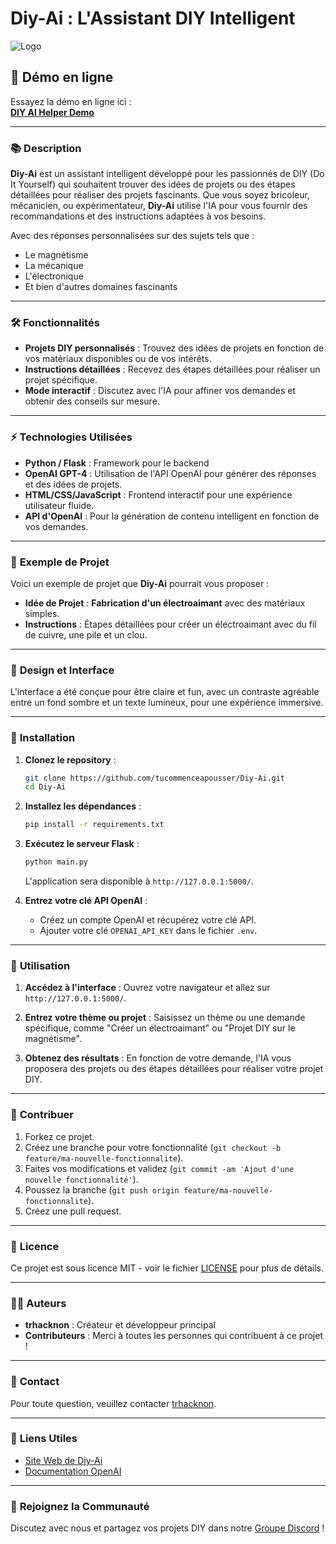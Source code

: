 # **Diy-Ai** : L'Assistant DIY Intelligent


![Logo](https://f.top4top.io/p_32777joty0.jpg)  <!-- Remplacez par votre logo -->

## 🚀 Démo en ligne

Essayez la démo en ligne ici :  
[**DIY AI Helper Demo**](https://trkn-diy-ai.onrender.com/)

---

### 📚 **Description**
**Diy-Ai** est un assistant intelligent développé pour les passionnés de DIY (Do It Yourself) qui souhaitent trouver des idées de projets ou des étapes détaillées pour réaliser des projets fascinants. Que vous soyez bricoleur, mécanicien, ou expérimentateur, **Diy-Ai** utilise l'IA pour vous fournir des recommandations et des instructions adaptées à vos besoins.

Avec des réponses personnalisées sur des sujets tels que :
- Le magnétisme
- La mécanique
- L'électronique
- Et bien d'autres domaines fascinants

---

### 🛠️ **Fonctionnalités**
- **Projets DIY personnalisés** : Trouvez des idées de projets en fonction de vos matériaux disponibles ou de vos intérêts.
- **Instructions détaillées** : Recevez des étapes détaillées pour réaliser un projet spécifique.
- **Mode interactif** : Discutez avec l'IA pour affiner vos demandes et obtenir des conseils sur mesure.

---

### ⚡ **Technologies Utilisées**
- **Python / Flask** : Framework pour le backend
- **OpenAI GPT-4** : Utilisation de l'API OpenAI pour générer des réponses et des idées de projets.
- **HTML/CSS/JavaScript** : Frontend interactif pour une expérience utilisateur fluide.
- **API d'OpenAI** : Pour la génération de contenu intelligent en fonction de vos demandes.

---

### 📸 **Exemple de Projet**
Voici un exemple de projet que **Diy-Ai** pourrait vous proposer :
- **Idée de Projet** : **Fabrication d'un électroaimant** avec des matériaux simples.
- **Instructions** : Étapes détaillées pour créer un électroaimant avec du fil de cuivre, une pile et un clou.

---

### 🎨 **Design et Interface**
L'interface a été conçue pour être claire et fun, avec un contraste agréable entre un fond sombre et un texte lumineux, pour une expérience immersive.

---

### 📌 **Installation**

1. **Clonez le repository** :
    ```bash
    git clone https://github.com/tucommenceapousser/Diy-Ai.git
    cd Diy-Ai
    ```

2. **Installez les dépendances** :
    ```bash
    pip install -r requirements.txt
    ```

3. **Exécutez le serveur Flask** :
    ```bash
    python main.py
    ```

    L'application sera disponible à `http://127.0.0.1:5000/`.

4. **Entrez votre clé API OpenAI** :
    - Créez un compte OpenAI et récupérez votre clé API.
    - Ajouter votre clé `OPENAI_API_KEY` dans le fichier `.env`.

---

### 🚀 **Utilisation**

1. **Accédez à l'interface** :
    Ouvrez votre navigateur et allez sur `http://127.0.0.1:5000/`.

2. **Entrez votre thème ou projet** :
    Saisissez un thème ou une demande spécifique, comme "Créer un électroaimant" ou "Projet DIY sur le magnétisme".

3. **Obtenez des résultats** :
    En fonction de votre demande, l'IA vous proposera des projets ou des étapes détaillées pour réaliser votre projet DIY.

---

### 🌱 **Contribuer**

1. Forkez ce projet.
2. Créez une branche pour votre fonctionnalité (`git checkout -b feature/ma-nouvelle-fonctionnalite`).
3. Faites vos modifications et validez (`git commit -am 'Ajout d'une nouvelle fonctionnalité'`).
4. Poussez la branche (`git push origin feature/ma-nouvelle-fonctionnalite`).
5. Créez une pull request.

---

### 📄 **Licence**
Ce projet est sous licence MIT - voir le fichier [LICENSE](LICENSE) pour plus de détails.

---

### 👨‍💻 **Auteurs**
- **trhacknon** : Créateur et développeur principal
- **Contributeurs** : Merci à toutes les personnes qui contribuent à ce projet !

---

### 📧 **Contact**
Pour toute question, veuillez contacter [trhacknon](https://www.linkedin.com/in/trhacknon).

---

### 🔗 **Liens Utiles**
- [Site Web de Diy-Ai](https://diy-ai.example.com)
- [Documentation OpenAI](https://beta.openai.com/docs/)

---

### 💬 **Rejoignez la Communauté**
Discutez avec nous et partagez vos projets DIY dans notre [Groupe Discord](https://discord.gg/yourgroup) !
